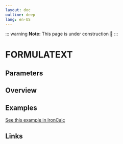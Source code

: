 ```yaml
---
layout: doc
outline: deep
lang: en-US
---
```


::: warning
**Note:** This page is under construction 🚧
:::

# FORMULATEXT

## Parameters

## Overview

## Examples

[See this example in IronCalc](https://app.ironcalc.com/?filename=formulatext)

## Links